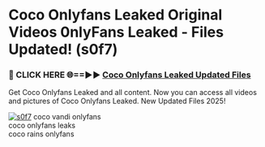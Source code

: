 # Coco Onlyfans Leaked Original Videos 0nlyFans Leaked - Files Updated! (s0f7)

<h3>🔴 CLICK HERE 🌐==►► <a href="https://tinyurl.com/x26r9saj" rel="nofollow">Coco Onlyfans Leaked Updated Files</a></h3>

Get Coco Onlyfans Leaked and all content. Now you can access all videos and pictures of Coco Onlyfans Leaked. New Updated Files 2025!

[![s0f7](https://i.imgur.com/LkgZPqh.gif)](https://tinyurl.com/x26r9saj)
coco vandi onlyfans<br>
coco onlyfans leaks<br>
coco rains onlyfans